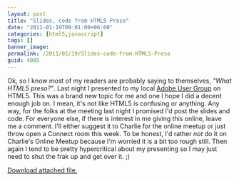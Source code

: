 ```yaml
---
layout: post
title: "Slides, code from HTML5 Preso"
date: "2011-01-19T09:01:00+06:00"
categories: [html5,javascript]
tags: []
banner_image: 
permalink: /2011/01/19/Slides-code-from-HTML5-Preso
guid: 4085
---
```


Ok, so I know most of my readers are probably saying to themselves, <i>"What HTML5 preso?"</i>. Last night I presented to my local <a href="http://www.acadiana-aug.org/">Adobe User Group</a> on HTML5. This was a brand new topic for me and one I hope I did a decent enough job on. I mean, it's not like HTML5 is confusing or anything. Any way, for the folks at the meeting last night I promised I'd post the slides and code. For everyone else, if there is interest in me giving this online, leave me a comment. I'll either suggest it to Charlie for the online meetup or just throw open a Connect room this week. To be honest, I'd rather <i>not</i> do it on Charlie's Online Meetup because I'm worried it is a bit too rough still. Then again I tend to be pretty hypercritical about my presenting so I may just need to shut the frak up and get over it. ;)<p><a href='enclosures/C{% raw %}%3A%{% endraw %}5Chosts{% raw %}%5C2009%{% endraw %}2Ecoldfusionjedi{% raw %}%2Ecom%{% endraw %}5Cenclosures{% raw %}%2Fintrotohtml5%{% endraw %}2Ezip'>Download attached file.</a></p>